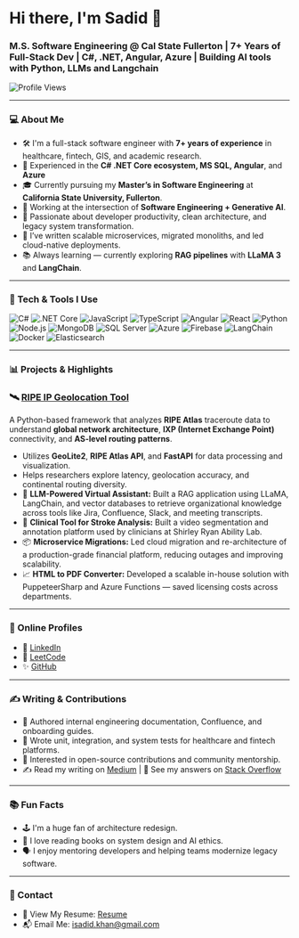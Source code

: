 
<!--
**sadidkhan/sadidkhan** is a ✨ _special_ ✨ repository because its `README.md` (this file) appears on your GitHub profile.

Here are some ideas to get you started:

- 🔭 I’m currently working on ...
- 🌱 I’m currently learning ...
- 👯 I’m looking to collaborate on ...
- 🤔 I’m looking for help with ...
- 💬 Ask me about ...
- 📫 How to reach me: ...
- 😄 Pronouns: ...
- ⚡ Fun fact: ...
-->

# Hi there, I'm Sadid 👋  
### M.S. Software Engineering @ Cal State Fullerton | 7+ Years of Full-Stack Dev | C#, .NET, Angular, Azure | Building AI tools with Python, LLMs and Langchain

![Profile Views](https://komarev.com/ghpvc/?username=sadidhasan&color=blue)

---

### 💻 About Me

- 🛠 I'm a full-stack software engineer with **7+ years of experience** in healthcare, fintech, GIS, and academic research.
- 💼 Experienced in the **C# .NET Core ecosystem, MS SQL, Angular**, and **Azure**
- 🎓 Currently pursuing my **Master’s in Software Engineering** at **California State University, Fullerton**.
- 🔬 Working at the intersection of **Software Engineering + Generative AI**.
- 🧠 Passionate about developer productivity, clean architecture, and legacy system transformation.
- 📝 I’ve written scalable microservices, migrated monoliths, and led cloud-native deployments.
- 📚 Always learning — currently exploring **RAG pipelines** with **LLaMA 3** and **LangChain**.

---

### 🔧 Tech & Tools I Use

![C#](https://img.shields.io/badge/-C%23-239120?style=flat&logo=c-sharp&logoColor=white)
![.NET Core](https://img.shields.io/badge/-.NET-512BD4?style=flat&logo=dotnet&logoColor=white)
![JavaScript](https://img.shields.io/badge/-JavaScript-F7DF1E?style=flat&logo=javascript&logoColor=black)
![TypeScript](https://img.shields.io/badge/-TypeScript-3178C6?style=flat&logo=typescript&logoColor=white)
![Angular](https://img.shields.io/badge/-Angular-DD0031?style=flat&logo=angular&logoColor=white)
![React](https://img.shields.io/badge/-React-61DAFB?style=flat&logo=react&logoColor=black)
![Python](https://img.shields.io/badge/-Python-3776AB?style=flat&logo=python&logoColor=white)
![Node.js](https://img.shields.io/badge/-Node.js-339933?style=flat&logo=node.js&logoColor=white)
![MongoDB](https://img.shields.io/badge/-MongoDB-47A248?style=flat&logo=mongodb&logoColor=white)
![SQL Server](https://img.shields.io/badge/-SQL_Server-CC2927?style=flat&logo=microsoft-sql-server&logoColor=white)
![Azure](https://img.shields.io/badge/-Azure-0078D4?style=flat&logo=microsoft-azure&logoColor=white)
![Firebase](https://img.shields.io/badge/-Firebase-FFCA28?style=flat&logo=firebase&logoColor=black)
![LangChain](https://img.shields.io/badge/-LangChain-000000?style=flat&logo=github&logoColor=white)
![Docker](https://img.shields.io/badge/-Docker-2496ED?style=flat&logo=docker&logoColor=white)
![Elasticsearch](https://img.shields.io/badge/-Elasticsearch-005571?style=flat&logo=elasticsearch&logoColor=white)

---

### 📊 Projects & Highlights
### 🛰️ [RIPE IP Geolocation Tool](https://github.com/sadidkhan/ripe-ip-geolocation)
A Python-based framework that analyzes **RIPE Atlas** traceroute data to understand **global network architecture**, **IXP (Internet Exchange Point)** connectivity, and **AS-level routing patterns**.  
- Utilizes **GeoLite2**, **RIPE Atlas API**, and **FastAPI** for data processing and visualization.  
- Helps researchers explore latency, geolocation accuracy, and continental routing diversity.  
- 🧠 **LLM-Powered Virtual Assistant:** Built a RAG application using LLaMA, LangChain, and vector databases to retrieve organizational knowledge across tools like Jira, Confluence, Slack, and meeting transcripts.
- 🏥 **Clinical Tool for Stroke Analysis:** Built a video segmentation and annotation platform used by clinicians at Shirley Ryan Ability Lab.
- 📦 **Microservice Migrations:** Led cloud migration and re-architecture of a production-grade financial platform, reducing outages and improving scalability.
- 📈 **HTML to PDF Converter:** Developed a scalable in-house solution with PuppeteerSharp and Azure Functions — saved licensing costs across departments.

---

### 📍 Online Profiles

- 🔗 [LinkedIn](https://www.linkedin.com/in/sadidkhan/)  
- 🧠 [LeetCode](https://leetcode.com/u/sadidkhan/)
- ✨ [GitHub](https://github.com/sadidkhan)

---

### ✍ Writing & Contributions

- 📰 Authored internal engineering documentation, Confluence, and onboarding guides.
- 🧪 Wrote unit, integration, and system tests for healthcare and fintech platforms.
- 📖 Interested in open-source contributions and community mentorship.
- ✍ Read my writing on [Medium](https://medium.com/@sadidkhan) | 🧠 See my answers on [Stack Overflow](https://stackoverflow.com/users/1999720/sadid-khan)

---
### 📚 Fun Facts

- 🕹 I'm a huge fan of architecture redesign.
- 📖 I love reading books on system design and AI ethics.
- 🗣 I enjoy mentoring developers and helping teams modernize legacy software.

---

### 🧾 Contact

- 📄 View My Resume: [Resume](https://drive.google.com/file/d/12je8DFko-1xfWe0NkuveF8Gxfix_GQD9/view?usp=sharing) <!-- Replace with actual link -->
- 📬 Email Me: isadid.khan@gmail.com <!-- Replace with actual email -->

